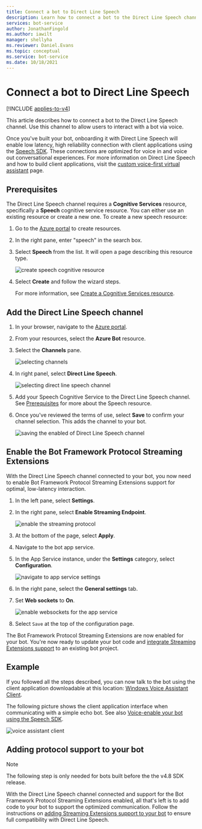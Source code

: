 ```yaml
---
title: Connect a bot to Direct Line Speech
description: Learn how to connect a bot to the Direct Line Speech channel for user's voice interaction with high reliability and low latency.
services: bot-service
author: JonathanFingold
ms.author: iawilt
manager: shellyha
ms.reviewer: Daniel.Evans
ms.topic: conceptual
ms.service: bot-service
ms.date: 10/18/2021
---
```


# Connect a bot to Direct Line Speech

[!INCLUDE [applies-to-v4](includes/applies-to-v4-current.md)]

This article describes how to connect a bot to the Direct Line Speech channel. Use this channel to allow users to interact with a bot via voice.

Once you've built your bot, onboarding it with Direct Line Speech will enable low latency, high reliability connection with client applications using the [Speech SDK](/azure/cognitive-services/speech-service/). These connections are optimized for voice in and voice out conversational experiences. For more information on Direct Line Speech and how to build client applications, visit the [custom voice-first virtual assistant](/azure/cognitive-services/Speech-Service/voice-assistants) page.

## Prerequisites

The Direct Line Speech channel requires a **Cognitive Services** resource, specifically a **Speech** cognitive service resource. You can either use an existing resource or create a new one. To create a new speech resource:

1. Go to the [Azure portal](https://ms.portal.azure.com/#create/hub) to create resources.
1. In the right pane, enter "speech" in the search box.
1. Select **Speech** from the list. It will open a page describing this resource type.

    ![create speech cognitive resource](media/voice-first-virtual-assistants/create-speech-cognitive-resource.PNG "create speech cognitive service")

1. Select **Create** and follow the wizard steps.

    For more information, see [Create a Cognitive Services resource](/azure/cognitive-services/cognitive-services-apis-create-account).

## Add the Direct Line Speech channel

1. In your browser, navigate to the [Azure portal](https://portal.azure.com).
1. From your resources, select the **Azure Bot** resource.
1. Select the **Channels** pane.

    ![selecting channels](media/voice-first-virtual-assistants/bot-channels-li.png "selecting channels")

1. In right panel, select **Direct Line Speech**.

    ![selecting direct line speech channel](media/voice-first-virtual-assistants/bot-service-channel-directlinespeech-connectspeechchannel.png "connecting Direct Line Speech")

1. Add your Speech Cognitive Service to the Direct Line Speech channel. See [Prerequisites](#prerequisites) for more about the Speech resource.

1. Once you've reviewed the terms of use, select **Save** to confirm your channel selection. This adds the channel to your bot.

    ![saving the enabled of Direct Line Speech channel](media/voice-first-virtual-assistants/bot-service-channel-directlinespeech-added.png "added direct line speech channel")

## Enable the Bot Framework Protocol Streaming Extensions

With the Direct Line Speech channel connected to your bot, you now need to enable Bot Framework Protocol Streaming Extensions support for optimal, low-latency interaction.

1. In the left pane, select **Settings**.
1. In the right pane, select **Enable Streaming Endpoint**.

    ![enable the streaming protocol](media/voice-first-virtual-assistants/streaming-endpoint.png "enable streaming extension support")

1. At the bottom of the page, select **Apply**.

1. Navigate to the bot app service.
1. In the App Service instance, under the **Settings** category, select **Configuration**.

    ![navigate to app service settings](media/voice-first-virtual-assistants/bot-service-channel-directlinespeech-configureappservice.png "configure the app service")

1. In the right pane, select the **General settings** tab.
1. Set **Web sockets** to **On**.

    ![enable websockets for the app service](media/voice-first-virtual-assistants/bot-service-channel-directlinespeech-enablewebsockets.png "enable websockets")

1. Select `Save` at the top of the configuration page.

The Bot Framework Protocol Streaming Extensions are now enabled for your bot. You're now ready to update your bot code and [integrate Streaming Extensions support](directline-speech-bot.md) to an existing bot project.

## Example

If you followed all the steps described, you can now talk to the bot using the client application downloadable at this location: [Windows Voice Assistant Client](https://github.com/Azure-Samples/Cognitive-Services-Voice-Assistant/blob/master/clients/csharp-wpf/README.md#windows-voice-assistant-client).

The following picture shows the client application interface when communicating with a simple echo bot. See also [Voice-enable your bot using the Speech SDK](/azure/cognitive-services/speech-service/tutorial-voice-enable-your-bot-speech-sdk).

![voice assistant client](media/voice-first-virtual-assistants/voice-assistant-client.png "voice assistant client")

## Adding protocol support to your bot

> [!NOTE]
> The following step is only needed for bots built before the the v4.8 SDK release.

With the Direct Line Speech channel connected and support for the Bot Framework Protocol Streaming Extensions enabled, all that's left is to add code to your bot to support the optimized communication. Follow the instructions on [adding Streaming Extensions support to your bot](directline-speech-bot.md) to ensure full compatibility with Direct Line Speech.
